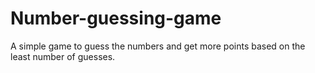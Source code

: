 # Number-guessing-game
A simple game to guess the numbers and get more points based on the least number of guesses.
